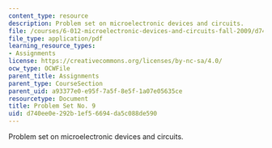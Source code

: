 ```yaml
---
content_type: resource
description: Problem set on microelectronic devices and circuits.
file: /courses/6-012-microelectronic-devices-and-circuits-fall-2009/d740ee0e292b1ef56694da5c088de590_MIT6_012F09_assn09.pdf
file_type: application/pdf
learning_resource_types:
- Assignments
license: https://creativecommons.org/licenses/by-nc-sa/4.0/
ocw_type: OCWFile
parent_title: Assignments
parent_type: CourseSection
parent_uid: a93377e0-e95f-7a5f-8e5f-1a07e05635ce
resourcetype: Document
title: Problem Set No. 9
uid: d740ee0e-292b-1ef5-6694-da5c088de590
---
```

Problem set on microelectronic devices and circuits.